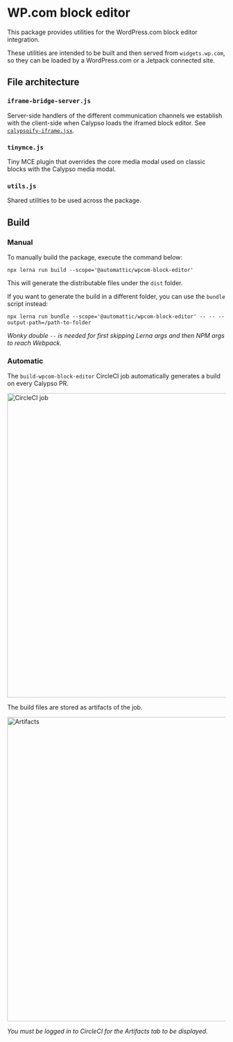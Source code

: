# WP.com block editor

This package provides utilities for the WordPress.com block editor integration. 

These utilities are intended to be built and then served from `widgets.wp.com`, so they can be loaded by a WordPress.com or a Jetpack connected site.

## File architecture

### `iframe-bridge-server.js`

Server-side handlers of the different communication channels we establish with the client-side when Calypso loads the iframed block editor. See [`calypsoify-iframe.jsx`](https://github.com/Automattic/wp-calypso/blob/master/client/gutenberg/editor/calypsoify-iframe.jsx).

### `tinymce.js`

Tiny MCE plugin that overrides the core media modal used on classic blocks with the Calypso media modal.

### `utils.js`

Shared utilities to be used across the package.

## Build

### Manual

To manually build the package, execute the command below:

```
npx lerna run build --scope='@automattic/wpcom-block-editor'
```

This will generate the distributable files under the `dist` folder.

If you want to generate the build in a different folder, you can use the `bundle` script instead:

```
npx lerna run bundle --scope='@automattic/wpcom-block-editor' -- -- --output-path=/path-to-folder
```

_Wonky double `--` is needed for first skipping Lerna args and then NPM args to reach Webpack._

### Automatic

The `build-wpcom-block-editor` CircleCI job automatically generates a build on every Calypso PR.

<img alt="CircleCI job" width="700" src="https://cldup.com/hpfqhRKU0i-1200x1200.png" />

The build files are stored as artifacts of the job.

<img alt="Artifacts" width="700" src="https://cldup.com/W1yGG6MCsM-1200x1200.png" />

_You must be logged in to CircleCI for the Artifacts tab to be displayed._